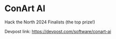 # ConArt AI
Hack the North 2024 Finalists (the top prize!)

Devpost link: https://devpost.com/software/conart-ai

